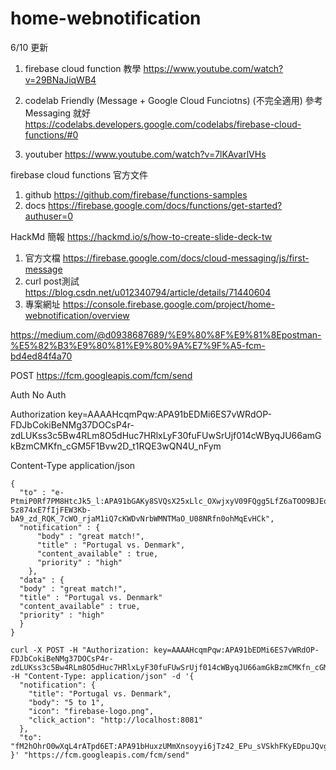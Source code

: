 # home-webnotification

6/10 更新
1. firebase cloud function 教學
https://www.youtube.com/watch?v=29BNaJiqWB4
2. codelab Friendly (Message + Google Cloud Funciotns) (不完全適用)
參考 Messaging 就好
https://codelabs.developers.google.com/codelabs/firebase-cloud-functions/#0

3. youtuber
https://www.youtube.com/watch?v=7lKAvarlVHs

firebase cloud functions 官方文件
1. github 
https://github.com/firebase/functions-samples
2. docs
https://firebase.google.com/docs/functions/get-started?authuser=0


HackMd 簡報
https://hackmd.io/s/how-to-create-slide-deck-tw

1. 官方文檔
https://firebase.google.com/docs/cloud-messaging/js/first-message
2. curl post測試
https://blog.csdn.net/u012340794/article/details/71440604
3. 專案網址
https://console.firebase.google.com/project/home-webnotification/overview



https://medium.com/@d0938687689/%E9%80%8F%E9%81%8Epostman-%E5%82%B3%E9%80%81%E9%80%9A%E7%9F%A5-fcm-bd4ed84f4a70


POST
https://fcm.googleapis.com/fcm/send

Auth
No Auth

Authorization
key=AAAAHcqmPqw:APA91bEDMi6ES7vWRdOP-FDJbCokiBeNMg37DOCsP4r-zdLUKss3c5Bw4RLm8O5dHuc7HRlxLyF30fuFUwSrUjf014cWByqJU66amGkBzmCMKfn_cGM5F1Bvw2D_t1RQE3wQN4U_nFym

Content-Type
application/json

```
{
  "to" : "e-PtmiP0Rf7PM8HtcJk5_l:APA91bGAKy8SVQsX25xLlc_OXwjxyV09FQgg5LfZ6aTOO9BJEo7DIHMIu1tlaw3o-5z874xE7fIjFEW3Kb-bA9_zd_RQK_7cWO_rjaM1iQ7cKWDvNrbWMNTMaO_U08NRfn0ohMqEvHCk",
  "notification" : {
	  "body" : "great match!",
	  "title" : "Portugal vs. Denmark",
	  "content_available" : true,
	  "priority" : "high"
	},
  "data" : {
  "body" : "great match!",
  "title" : "Portugal vs. Denmark"
  "content_available" : true,
  "priority" : "high"
  }
}
```

```
curl -X POST -H "Authorization: key=AAAAHcqmPqw:APA91bEDMi6ES7vWRdOP-FDJbCokiBeNMg37DOCsP4r-zdLUKss3c5Bw4RLm8O5dHuc7HRlxLyF30fuFUwSrUjf014cWByqJU66amGkBzmCMKfn_cGM5F1Bvw2D_t1RQE3wQN4U_nFym" -H "Content-Type: application/json" -d '{
  "notification": {
    "title": "Portugal vs. Denmark",
    "body": "5 to 1",
    "icon": "firebase-logo.png",
    "click_action": "http://localhost:8081"
  },
  "to": "fM2hOhrO0wXqL4rATpd6ET:APA91bHuxzUMmXnsoyyi6jTz42_EPu_sVSkhFKyEDpuJQvgkmhbQhGzuPH9LKka5T0WcMlOOJaXaGyn3imqG06XfpvAbOQek57yqV2Pllif2OQ7aLEqW61VFB0iESidjGg__w5xHiYw9"
}' "https://fcm.googleapis.com/fcm/send"
```
